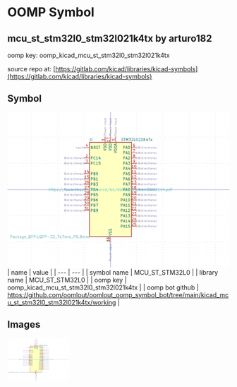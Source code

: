 # OOMP Symbol  
## mcu_st_stm32l0_stm32l021k4tx  by arturo182  
  
oomp key: oomp_kicad_mcu_st_stm32l0_stm32l021k4tx  
  
source repo at: [https://gitlab.com/kicad/libraries/kicad-symbols](https://gitlab.com/kicad/libraries/kicad-symbols)  
## Symbol  
  
[![working.png](working_600.png)](working.png)  
| name | value | 
| --- | --- | 
| symbol name | MCU_ST_STM32L0 | 
| library name | MCU_ST_STM32L0 | 
| oomp key | oomp_kicad_mcu_st_stm32l0_stm32l021k4tx | 
| oomp bot github | https://github.com/oomlout/oomlout_oomp_symbol_bot/tree/main/kicad_mcu_st_stm32l0_stm32l021k4tx/working | 
## Images  
  
[![working.png](working_140.png)](working.png)  
